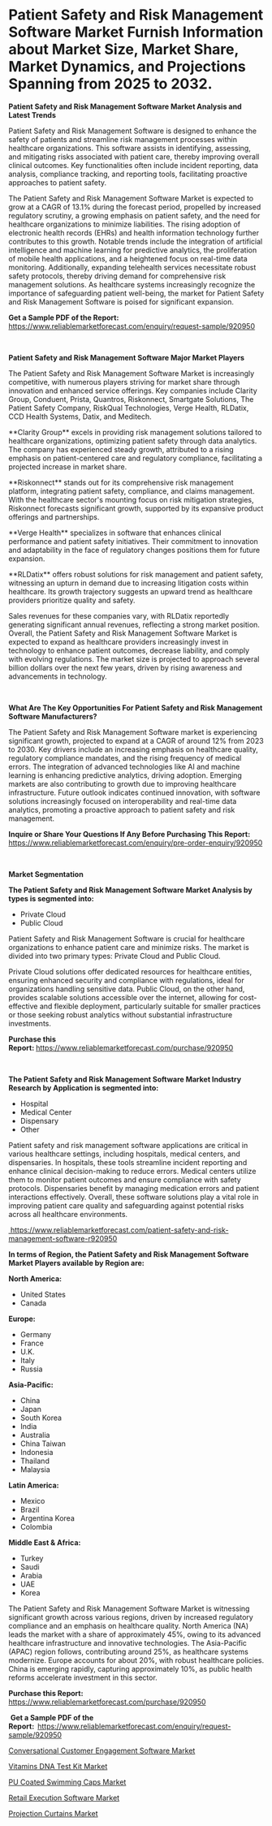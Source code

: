 <p><h1>Patient Safety and Risk Management Software Market Furnish Information about Market Size, Market Share, Market Dynamics, and Projections Spanning from 2025 to 2032.</h1></p><p><strong>Patient Safety and Risk Management Software Market Analysis and Latest Trends</strong></p>
<p><p>Patient Safety and Risk Management Software is designed to enhance the safety of patients and streamline risk management processes within healthcare organizations. This software assists in identifying, assessing, and mitigating risks associated with patient care, thereby improving overall clinical outcomes. Key functionalities often include incident reporting, data analysis, compliance tracking, and reporting tools, facilitating proactive approaches to patient safety.</p><p>The Patient Safety and Risk Management Software Market is expected to grow at a CAGR of 13.1% during the forecast period, propelled by increased regulatory scrutiny, a growing emphasis on patient safety, and the need for healthcare organizations to minimize liabilities. The rising adoption of electronic health records (EHRs) and health information technology further contributes to this growth. Notable trends include the integration of artificial intelligence and machine learning for predictive analytics, the proliferation of mobile health applications, and a heightened focus on real-time data monitoring. Additionally, expanding telehealth services necessitate robust safety protocols, thereby driving demand for comprehensive risk management solutions. As healthcare systems increasingly recognize the importance of safeguarding patient well-being, the market for Patient Safety and Risk Management Software is poised for significant expansion.</p></p>
<p><strong>Get a Sample PDF of the Report:&nbsp;</strong> <a href="https://www.reliablemarketforecast.com/enquiry/request-sample/920950?utm_campaign=2516&utm_medium=2&utm_source=Github&utm_content=ia&utm_term=07032025&utm_id=patient-safety-and-risk-management-software">https://www.reliablemarketforecast.com/enquiry/request-sample/920950</a></p>
<p>&nbsp;</p>
<p><strong>Patient Safety and Risk Management Software Major Market Players</strong></p>
<p><p>The Patient Safety and Risk Management Software Market is increasingly competitive, with numerous players striving for market share through innovation and enhanced service offerings. Key companies include Clarity Group, Conduent, Prista, Quantros, Riskonnect, Smartgate Solutions, The Patient Safety Company, RiskQual Technologies, Verge Health, RLDatix, CCD Health Systems, Datix, and Meditech.</p><p>**Clarity Group** excels in providing risk management solutions tailored to healthcare organizations, optimizing patient safety through data analytics. The company has experienced steady growth, attributed to a rising emphasis on patient-centered care and regulatory compliance, facilitating a projected increase in market share.</p><p>**Riskonnect** stands out for its comprehensive risk management platform, integrating patient safety, compliance, and claims management. With the healthcare sector's mounting focus on risk mitigation strategies, Riskonnect forecasts significant growth, supported by its expansive product offerings and partnerships.</p><p>**Verge Health** specializes in software that enhances clinical performance and patient safety initiatives. Their commitment to innovation and adaptability in the face of regulatory changes positions them for future expansion. </p><p>**RLDatix** offers robust solutions for risk management and patient safety, witnessing an upturn in demand due to increasing litigation costs within healthcare. Its growth trajectory suggests an upward trend as healthcare providers prioritize quality and safety.</p><p>Sales revenues for these companies vary, with RLDatix reportedly generating significant annual revenues, reflecting a strong market position. Overall, the Patient Safety and Risk Management Software Market is expected to expand as healthcare providers increasingly invest in technology to enhance patient outcomes, decrease liability, and comply with evolving regulations. The market size is projected to approach several billion dollars over the next few years, driven by rising awareness and advancements in technology.</p></p>
<p>&nbsp;</p>
<p><strong>What Are The Key Opportunities For Patient Safety and Risk Management Software Manufacturers?</strong></p>
<p><p>The Patient Safety and Risk Management Software market is experiencing significant growth, projected to expand at a CAGR of around 12% from 2023 to 2030. Key drivers include an increasing emphasis on healthcare quality, regulatory compliance mandates, and the rising frequency of medical errors. The integration of advanced technologies like AI and machine learning is enhancing predictive analytics, driving adoption. Emerging markets are also contributing to growth due to improving healthcare infrastructure. Future outlook indicates continued innovation, with software solutions increasingly focused on interoperability and real-time data analytics, promoting a proactive approach to patient safety and risk management.</p></p>
<p><strong>Inquire or Share Your Questions If Any Before Purchasing This Report:</strong> <a href="https://www.reliablemarketforecast.com/enquiry/pre-order-enquiry/920950?utm_campaign=2516&utm_medium=2&utm_source=Github&utm_content=ia&utm_term=07032025&utm_id=patient-safety-and-risk-management-software">https://www.reliablemarketforecast.com/enquiry/pre-order-enquiry/920950</a></p>
<p>&nbsp;</p>
<p><strong>Market Segmentation</strong></p>
<p><strong>The Patient Safety and Risk Management Software Market Analysis by types is segmented into:</strong></p>
<p><ul><li>Private Cloud</li><li>Public Cloud</li></ul></p>
<p><p>Patient Safety and Risk Management Software is crucial for healthcare organizations to enhance patient care and minimize risks. The market is divided into two primary types: Private Cloud and Public Cloud. </p><p>Private Cloud solutions offer dedicated resources for healthcare entities, ensuring enhanced security and compliance with regulations, ideal for organizations handling sensitive data. Public Cloud, on the other hand, provides scalable solutions accessible over the internet, allowing for cost-effective and flexible deployment, particularly suitable for smaller practices or those seeking robust analytics without substantial infrastructure investments.</p></p>
<p><strong>Purchase this Report:&nbsp;</strong><a href="https://www.reliablemarketforecast.com/purchase/920950?utm_campaign=2516&utm_medium=2&utm_source=Github&utm_content=ia&utm_term=07032025&utm_id=patient-safety-and-risk-management-software">https://www.reliablemarketforecast.com/purchase/920950</a></p>
<p>&nbsp;</p>
<p><strong>The Patient Safety and Risk Management Software Market Industry Research by Application is segmented into:</strong></p>
<p><ul><li>Hospital</li><li>Medical Center</li><li>Dispensary</li><li>Other</li></ul></p>
<p><p>Patient safety and risk management software applications are critical in various healthcare settings, including hospitals, medical centers, and dispensaries. In hospitals, these tools streamline incident reporting and enhance clinical decision-making to reduce errors. Medical centers utilize them to monitor patient outcomes and ensure compliance with safety protocols. Dispensaries benefit by managing medication errors and patient interactions effectively. Overall, these software solutions play a vital role in improving patient care quality and safeguarding against potential risks across all healthcare environments.</p></p>
<p><a href="https://www.reliablemarketforecast.com/patient-safety-and-risk-management-software-r920950?utm_campaign=2516&utm_medium=2&utm_source=Github&utm_content=ia&utm_term=07032025&utm_id=patient-safety-and-risk-management-software">&nbsp;https://www.reliablemarketforecast.com/patient-safety-and-risk-management-software-r920950</a></p>
<p><strong>In terms of Region, the Patient Safety and Risk Management Software Market Players available by Region are:</strong></p>
<p>
    <p> <strong> North America: </strong>
        <ul>
            <li>United States</li>
            <li>Canada</li>
        </ul>
        </p> 
    <p> <strong> Europe: </strong>
        <ul>
            <li>Germany</li>
            <li>France</li>
            <li>U.K.</li>
            <li>Italy</li>
            <li>Russia</li>
        </ul>
        </p> 
    <p> <strong> Asia-Pacific: </strong>
        <ul>
            <li>China</li>
            <li>Japan</li>
            <li>South Korea</li>
            <li>India</li>
            <li>Australia</li>
            <li>China Taiwan</li>
            <li>Indonesia</li>
            <li>Thailand</li>
            <li>Malaysia</li>
        </ul>
        </p> 
    <p> <strong> Latin America: </strong>
        <ul>
            <li>Mexico</li>
            <li>Brazil</li>
            <li>Argentina Korea</li>
            <li>Colombia</li>
        </ul>
        </p> 
    <p> <strong> Middle East & Africa: </strong>
        <ul>
            <li>Turkey</li>
            <li>Saudi</li>
            <li>Arabia</li>
            <li>UAE</li>
            <li>Korea</li>
        </ul>
    </p>
    </p>
<p><p>The Patient Safety and Risk Management Software Market is witnessing significant growth across various regions, driven by increased regulatory compliance and an emphasis on healthcare quality. North America (NA) leads the market with a share of approximately 45%, owing to its advanced healthcare infrastructure and innovative technologies. The Asia-Pacific (APAC) region follows, contributing around 25%, as healthcare systems modernize. Europe accounts for about 20%, with robust healthcare policies. China is emerging rapidly, capturing approximately 10%, as public health reforms accelerate investment in this sector.</p></p>
<p><strong>Purchase this Report: </strong><a href="https://www.reliablemarketforecast.com/purchase/920950?utm_campaign=2516&utm_medium=2&utm_source=Github&utm_content=ia&utm_term=07032025&utm_id=patient-safety-and-risk-management-software">https://www.reliablemarketforecast.com/purchase/920950</a></p>
<p>&nbsp;<strong>Get a Sample PDF of the Report:&nbsp;&nbsp;</strong><a href="https://www.reliablemarketforecast.com/enquiry/request-sample/920950?utm_campaign=2516&utm_medium=2&utm_source=Github&utm_content=ia&utm_term=07032025&utm_id=patient-safety-and-risk-management-software">https://www.reliablemarketforecast.com/enquiry/request-sample/920950</a></p>
<p><strong></strong></p>
<p><p><a href="https://github.com/triattwood9919/Market-Research-Report-List-1/blob/main/conversational-customer-engagement-software-market.md?utm_campaign=2516&utm_medium=2&utm_source=Github&utm_content=ia&utm_term=07032025&utm_id=patient-safety-and-risk-management-software">Conversational Customer Engagement Software Market</a></p><p><a href="https://www.linkedin.com/pulse/global-vitamins-dna-test-kit-market-study-2025-2032-kdqvc?utm_campaign=2516&utm_medium=2&utm_source=Github&utm_content=ia&utm_term=07032025&utm_id=patient-safety-and-risk-management-software">Vitamins DNA Test Kit Market</a></p><p><a href="https://www.linkedin.com/pulse/pu-coated-swimming-caps-market-analysis-report-driving-mjetc?utm_campaign=2516&utm_medium=2&utm_source=Github&utm_content=ia&utm_term=07032025&utm_id=patient-safety-and-risk-management-software">PU Coated Swimming Caps Market</a></p><p><a href="https://github.com/stillsfloria19981/Market-Research-Report-List-1/blob/main/retail-execution-software-market.md?utm_campaign=2516&utm_medium=2&utm_source=Github&utm_content=ia&utm_term=07032025&utm_id=patient-safety-and-risk-management-software">Retail Execution Software Market</a></p><p><a href="https://www.linkedin.com/pulse/aglobalprojection-curtains-market-analysis-including-its-c8eoc?utm_campaign=2516&utm_medium=2&utm_source=Github&utm_content=ia&utm_term=07032025&utm_id=patient-safety-and-risk-management-software">Projection Curtains Market</a></p></p>